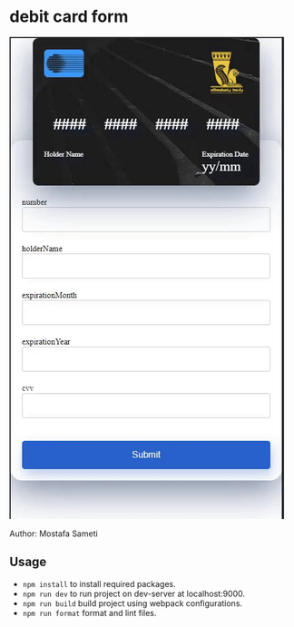 # debit card form

![](https://github.com/IVIosi/debit-card-form/blob/master/debit-card-form.gif)

Author: Mostafa Sameti

## Usage

- `npm install` to install required packages.
- `npm run dev` to run project on dev-server at localhost:9000.
- `npm run build` build project using webpack configurations.
- `npm run format` format and lint files.
